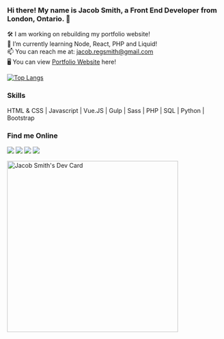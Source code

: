 
### Hi there! My name is Jacob Smith, a Front End Developer from London, Ontario. 👋
 
🛠 I am working on rebuilding my portfolio website! <br/>
🌱 I’m currently learning Node, React, PHP and Liquid! <br/>
📫 You can reach me at: jacob.regsmith@gmail.com <br/>
🖥 You can view [Portfolio Website](https://mindofjacob.ca/) here!

[![Top Langs](https://github-readme-stats.vercel.app/api/top-langs/?username=dizzyhippie&layout=compact&theme=dracula)](https://github.com/dizzyhippie/github-readme-stats)

### Skills
 HTML & CSS | Javascript | Vue.JS | Gulp | Sass | PHP | SQL | Python | Bootstrap


### Find me Online
[<img src="https://img.icons8.com/color/40/000000/linkedin.png"/>](https://www.linkedin.com/in/mindofjacob/)
[<img src="https://img.icons8.com/color/40/000000/twitter.png"/>](https://twitter.com/mindof_jacob)
[<img src="https://img.icons8.com/color/40/000000/instagram-new.png"/>](https://www.instagram.com/jsmith266/)
[<img src="https://img.icons8.com/color/40/000000/ios-glyphs/domain.png"/>](https://mindofjacob.ca/)

<a href="https://app.daily.dev/dizzyhippie"><img src="https://api.daily.dev/devcards/95433da9f0b64a68924c286b6fca29d4.png?r=6gp" width="400" alt="Jacob Smith's Dev Card"/></a>
